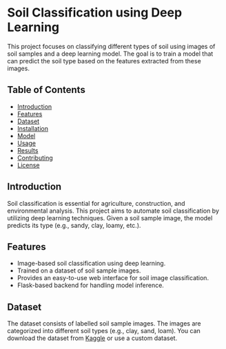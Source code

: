 # Soil Classification using Deep Learning

This project focuses on classifying different types of soil using images of soil samples and a deep learning model. The goal is to train a model that can predict the soil type based on the features extracted from these images.

## Table of Contents
- [Introduction](#introduction)
- [Features](#features)
- [Dataset](#dataset)
- [Installation](#installation)
- [Model](#model)
- [Usage](#usage)
- [Results](#results)
- [Contributing](#contributing)
- [License](#license)

## Introduction
Soil classification is essential for agriculture, construction, and environmental analysis. This project aims to automate soil classification by utilizing deep learning techniques. Given a soil sample image, the model predicts its type (e.g., sandy, clay, loamy, etc.).

## Features
- Image-based soil classification using deep learning.
- Trained on a dataset of soil sample images.
- Provides an easy-to-use web interface for soil image classification.
- Flask-based backend for handling model inference.

## Dataset
The dataset consists of labelled soil sample images. The images are categorized into different soil types (e.g., clay, sand, loam). You can download the dataset from [Kaggle](https://www.kaggle.com) or use a custom dataset.

